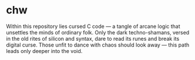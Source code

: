 # chw
Within this repository lies cursed C code — a tangle of arcane logic that unsettles the minds of ordinary folk. Only the dark techno-shamans, versed in the old rites of silicon and syntax, dare to read its runes and break its digital curse.
Those unfit to dance with chaos should look away — this path leads only deeper into the void.

